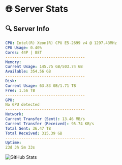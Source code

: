 # 🌐 Server Stats
## 🔍 Server Info
```yaml
CPU: Intel(R) Xeon(R) CPU E5-2699 v4 @ 1297.43MHz
CPU Usage: 0.40%
Cores: 44P | 88T
-----------------------------------
Memory:
Current Usage: 145.75 GB/503.74 GB
Available: 354.56 GB
-----------------------------------
Disk:
Current Usage: 63.83 GB/1.71 TB
Free: 1.56 TB
-----------------------------------
GPU:
No GPU detected
-----------------------------------
Network:
Current Transfer (Sent): 13.46 MB/s
Current Transfer (Received): 95.74 KB/s
Total Sent: 36.47 TB
Total Received: 315.39 GB
-----------------------------------
Uptime:
23d 3h 5m 33s
```
![GitHub Stats](https://img.shields.io/badge/Updated-2025-03-31_00:28:22-blue)